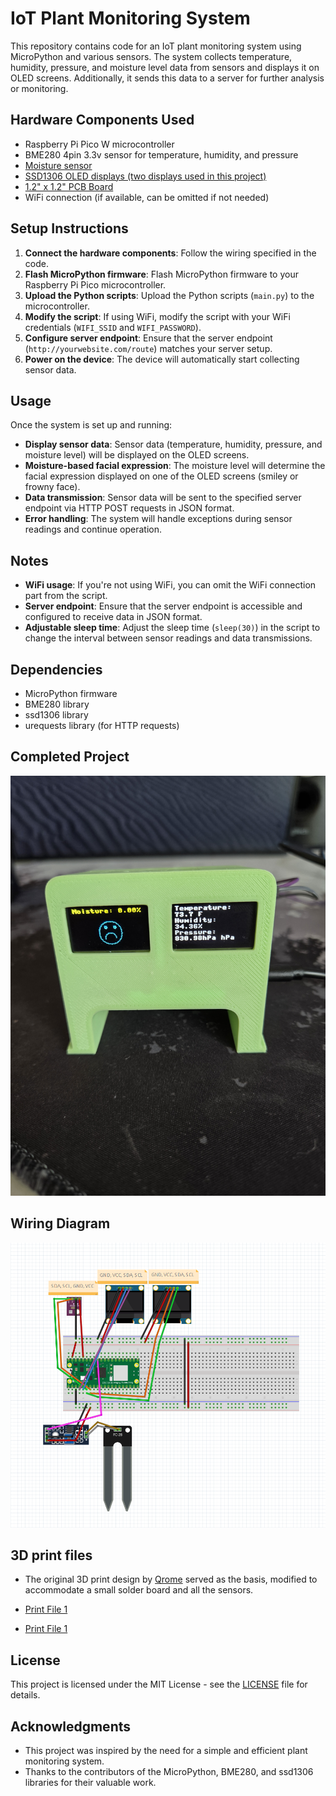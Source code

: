 # IoT Plant Monitoring System

This repository contains code for an IoT plant monitoring system using MicroPython and various sensors. The system collects temperature, humidity, pressure, and moisture level data from sensors and displays it on OLED screens. Additionally, it sends this data to a server for further analysis or monitoring.

## Hardware Components Used

- Raspberry Pi Pico W microcontroller
- BME280 4pin 3.3v sensor for temperature, humidity, and pressure
- [Moisture sensor](https://www.temu.com/1-5-10pcs-moisture-sensor-soil-moisture-sensor-hygrometer-for-arduino-soil-moisture-g-601099535775713.html?_oak_mp_inf=EOHvt6Km1ogBGiAxZGJlNDA0ODRmNDU0OWUxYjZiMWE0YTFkZmU1MGI0ZiC3r8D%2F9TE%3D&top_gallery_url=https%3A%2F%2Fimg.kwcdn.com%2Fproduct%2Fopen%2F2023-11-28%2F1701180298512-e026d3d0b322403f937ac4d80218cac8-goods.jpeg&spec_gallery_id=2065232334&refer_page_sn=10009&refer_source=0&freesia_scene=2&_oak_freesia_scene=2&_oak_rec_ext_1=MTI5&_oak_gallery_order=1448644806%2C294693496%2C1859282695%2C1223663875%2C1894223390&search_key=moisture%20sensor&refer_page_el_sn=200049&_x_sessn_id=vwesf7snyw&refer_page_name=search_result&refer_page_id=10009_1715301518738_wptxksg2vv)
- [SSD1306 OLED displays (two displays used in this project)](https://www.temu.com/0-96-inch-oled-display-module-128x64-12864-lcd-screen-board-for-arduino-oled--4pin-while-blue-yellow-oled-display-g-601099519017968.html?_oak_mp_inf=EPCHuZqm1ogBGiA4OWJkMzNmY2I4MWU0MjNkYmQzMzJmZTRmYzM3YTRkMyDxprv%2F9TE%3D&top_gallery_url=https%3A%2F%2Fimg.kwcdn.com%2Fproduct%2FFancyalgo%2FVirtualModelMatting%2F790a58b47ff2eae58df6d2644f72e10a.jpg&spec_gallery_id=2022200186&refer_page_sn=10009&refer_source=0&freesia_scene=2&_oak_freesia_scene=2&_oak_rec_ext_1=MjM5&_oak_gallery_order=847682794%2C1176108080%2C906997271%2C537107526%2C403756631&search_key=ssd%20oled&refer_page_el_sn=200049&refer_page_name=search_result&refer_page_id=10009_1715301425940_7zpp4nyhf9&_x_sessn_id=vwesf7snyw)
- [1.2" x 1.2" PCB Board](https://www.amazon.com/dp/B0CBPRBRTT?psc=1&ref=ppx_yo2ov_dt_b_product_details)
- WiFi connection (if available, can be omitted if not needed)


## Setup Instructions

1. **Connect the hardware components**: Follow the wiring specified in the code.
2. **Flash MicroPython firmware**: Flash MicroPython firmware to your Raspberry Pi Pico microcontroller.
3. **Upload the Python scripts**: Upload the Python scripts (`main.py`) to the microcontroller.
4. **Modify the script**: If using WiFi, modify the script with your WiFi credentials (`WIFI_SSID` and `WIFI_PASSWORD`).
5. **Configure server endpoint**: Ensure that the server endpoint (`http://yourwebsite.com/route`) matches your server setup.
6. **Power on the device**: The device will automatically start collecting sensor data.

## Usage

Once the system is set up and running:

- **Display sensor data**: Sensor data (temperature, humidity, pressure, and moisture level) will be displayed on the OLED screens.
- **Moisture-based facial expression**: The moisture level will determine the facial expression displayed on one of the OLED screens (smiley or frowny face).
- **Data transmission**: Sensor data will be sent to the specified server endpoint via HTTP POST requests in JSON format.
- **Error handling**: The system will handle exceptions during sensor readings and continue operation.

## Notes

- **WiFi usage**: If you're not using WiFi, you can omit the WiFi connection part from the script.
- **Server endpoint**: Ensure that the server endpoint is accessible and configured to receive data in JSON format.
- **Adjustable sleep time**: Adjust the sleep time (`sleep(30)`) in the script to change the interval between sensor readings and data transmissions.

## Dependencies

- MicroPython firmware
- BME280 library
- ssd1306 library
- urequests library (for HTTP requests)

## Completed Project

![Image Description](images/3d_print.jpg)

## Wiring Diagram

![Image Description](images/wiring_diagram.png)

## 3D print files
- The original 3D print design by [Qrome](https://www.thingiverse.com/thing:3573903) served as the basis, modified to accommodate a small solder board and all the sensors.

- [Print File 1](3Dprints/case.stl)
- [Print File 1](3Dprints/back.stl)

## License

This project is licensed under the MIT License - see the [LICENSE](LICENSE) file for details.

## Acknowledgments

- This project was inspired by the need for a simple and efficient plant monitoring system.
- Thanks to the contributors of the MicroPython, BME280, and ssd1306 libraries for their valuable work.
